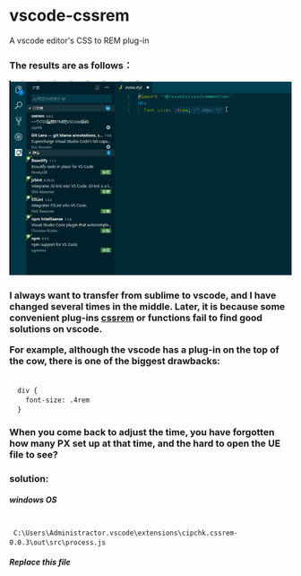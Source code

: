 # vscode-cssrem
A vscode editor's CSS to REM plug-in

### The results are as follows：

![](https://github.com/wanlixi/vscode-cssrem/blob/master/vscode-cssrem-plugin.gif)

<h3> 
  I always want to transfer from sublime to vscode, and I have changed several times in the middle. Later, it is because some convenient plug-ins <a href="https://marketplace.visualstudio.com/items?itemName=cipchk.cssrem">cssrem</a> or functions fail to find good solutions on vscode.

For example, although the vscode has a plug-in on the top of the cow, there is one of the biggest drawbacks:
</h3>
<code>
  div {
    font-size: .4rem
  }
</code>
<h3>When you come back to adjust the time, you have forgotten how many PX set up at that time, and the hard to open the UE file to see?</h3>

### solution:
  ##### windows OS
    <code>
      C:\Users\Administractor\.vscode\extensions\cipchk.cssrem-0.0.3\out\src\process.js
    </code>
  ##### Replace this file
